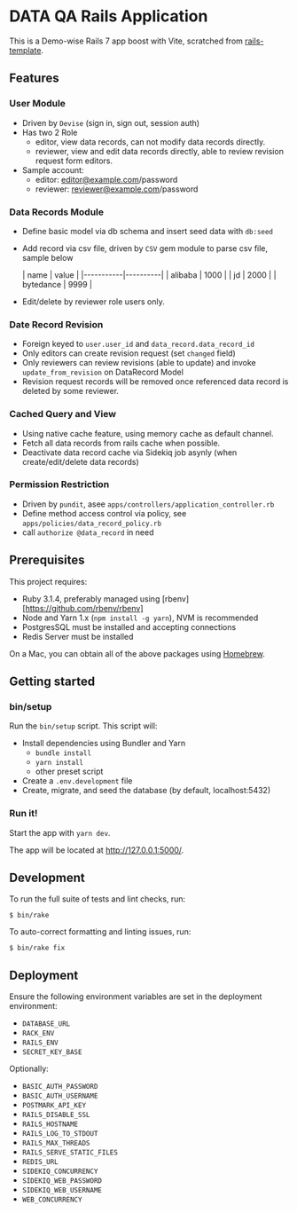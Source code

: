 # DATA QA Rails Application

This is a Demo-wise Rails 7 app boost with Vite, scratched
from [rails-template](https://github.com/mattbrictson/rails-template).

## Features

### User Module

- Driven by `Devise` (sign in, sign out, session auth)
- Has two 2 Role
  - editor, view data records, can not modify data records directly.
  - reviewer, view and edit data records directly, able to review revision request form editors.
- Sample account:
  - editor: editor@example.com/password
  - reviewer: reviewer@example.com/password

### Data Records Module

- Define basic model via db schema and insert seed data with `db:seed`
- Add record via csv file, driven by `CSV` gem module to parse csv file, sample below

  | name      | value    |
      |-----------|----------|
  | alibaba   | 1000     |
  | jd        | 2000     |
  | bytedance | 9999 |
- Edit/delete by reviewer role users only.

### Date Record Revision

- Foreign keyed to `user.user_id` and `data_record.data_record_id`
- Only editors can create revision request (set `changed` field)
- Only reviewers can review revisions (able to update) and invoke `update_from_revision` on DataRecord Model
- Revision request records will be removed once referenced data record is deleted by some reviewer.

### Cached Query and View

- Using native cache feature, using memory cache as default channel.
- Fetch all data records from rails cache when possible.
- Deactivate data record cache via Sidekiq job asynly (when create/edit/delete data records)

### Permission Restriction

- Driven by `pundit`, asee `apps/controllers/application_controller.rb`
- Define method access control via policy, see `apps/policies/data_record_policy.rb`
- call `authorize @data_record` in need

## Prerequisites

This project requires:

* Ruby 3.1.4, preferably managed using [rbenv][https://github.com/rbenv/rbenv]
* Node and Yarn 1.x (`npm install -g yarn`), NVM is recommended
* PostgresSQL must be installed and accepting connections
* Redis Server must be installed

On a Mac, you can obtain all of the above packages using [Homebrew][].

## Getting started

### bin/setup

Run the `bin/setup` script. This script will:

* Install dependencies using Bundler and Yarn
  * `bundle install`
  * `yarn install`
  * other preset script
* Create a `.env.development` file
* Create, migrate, and seed the database (by default, localhost:5432)

### Run it!

Start the app with `yarn dev`.

The app will be located at <http://127.0.0.1:5000/>.

## Development

To run the full suite of tests and lint checks, run:

```
$ bin/rake
```

To auto-correct formatting and linting issues, run:

```
$ bin/rake fix
```

## Deployment

Ensure the following environment variables are set in the deployment environment:

* `DATABASE_URL`
* `RACK_ENV`
* `RAILS_ENV`
* `SECRET_KEY_BASE`

Optionally:

* `BASIC_AUTH_PASSWORD`
* `BASIC_AUTH_USERNAME`
* `POSTMARK_API_KEY`
* `RAILS_DISABLE_SSL`
* `RAILS_HOSTNAME`
* `RAILS_LOG_TO_STDOUT`
* `RAILS_MAX_THREADS`
* `RAILS_SERVE_STATIC_FILES`
* `REDIS_URL`
* `SIDEKIQ_CONCURRENCY`
* `SIDEKIQ_WEB_PASSWORD`
* `SIDEKIQ_WEB_USERNAME`
* `WEB_CONCURRENCY`

[rbenv]:https://github.com/sstephenson/rbenv

[Homebrew]:http://brew.sh

